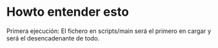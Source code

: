Howto entender esto
===================
Primera ejecución:
    <script type="text/javascript" data-main="scripts/main" src="scripts/require.js"></script>
El fichero en scripts/main será el primero en cargar y será el desencadenante de todo.

